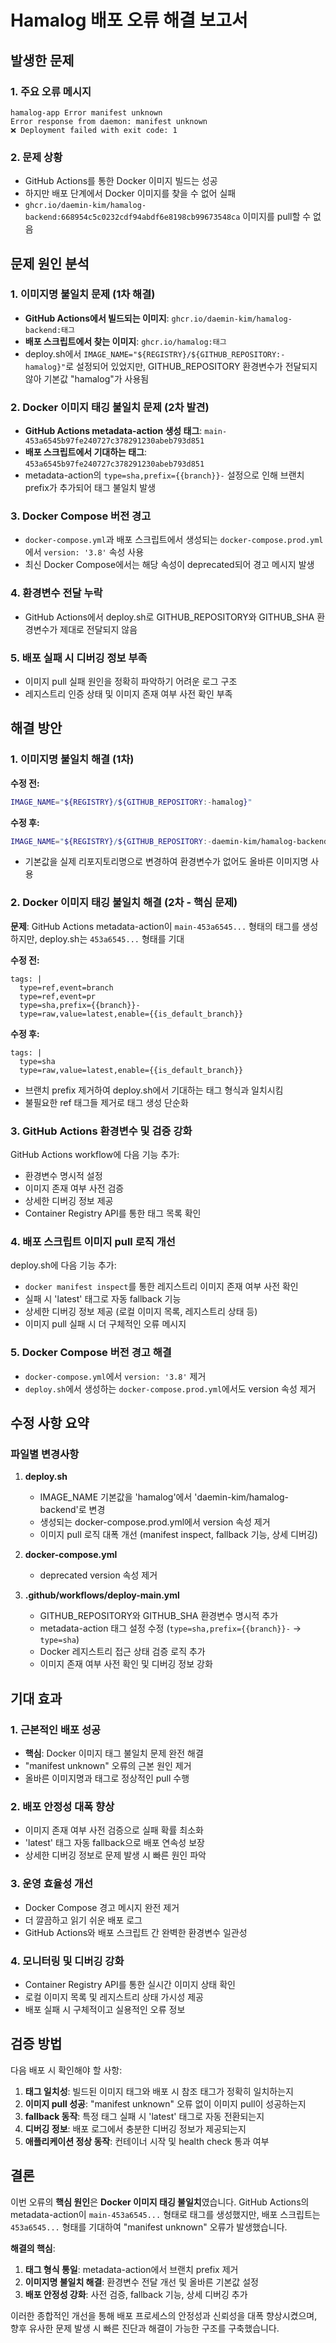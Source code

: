 # Hamalog 배포 오류 해결 보고서

## 발생한 문제

### 1. 주요 오류 메시지
```
hamalog-app Error manifest unknown
Error response from daemon: manifest unknown
❌ Deployment failed with exit code: 1
```

### 2. 문제 상황
- GitHub Actions를 통한 Docker 이미지 빌드는 성공
- 하지만 배포 단계에서 Docker 이미지를 찾을 수 없어 실패
- `ghcr.io/daemin-kim/hamalog-backend:668954c5c0232cdf94abdf6e8198cb99673548ca` 이미지를 pull할 수 없음

## 문제 원인 분석

### 1. 이미지명 불일치 문제 (1차 해결)
- **GitHub Actions에서 빌드되는 이미지**: `ghcr.io/daemin-kim/hamalog-backend:태그`
- **배포 스크립트에서 찾는 이미지**: `ghcr.io/hamalog:태그`
- deploy.sh에서 `IMAGE_NAME="${REGISTRY}/${GITHUB_REPOSITORY:-hamalog}"`로 설정되어 있었지만, GITHUB_REPOSITORY 환경변수가 전달되지 않아 기본값 "hamalog"가 사용됨

### 2. Docker 이미지 태깅 불일치 문제 (2차 발견)
- **GitHub Actions metadata-action 생성 태그**: `main-453a6545b97fe240727c378291230abeb793d851`
- **배포 스크립트에서 기대하는 태그**: `453a6545b97fe240727c378291230abeb793d851`
- metadata-action의 `type=sha,prefix={{branch}}-` 설정으로 인해 브랜치 prefix가 추가되어 태그 불일치 발생

### 3. Docker Compose 버전 경고
- `docker-compose.yml`과 배포 스크립트에서 생성되는 `docker-compose.prod.yml`에서 `version: '3.8'` 속성 사용
- 최신 Docker Compose에서는 해당 속성이 deprecated되어 경고 메시지 발생

### 4. 환경변수 전달 누락
- GitHub Actions에서 deploy.sh로 GITHUB_REPOSITORY와 GITHUB_SHA 환경변수가 제대로 전달되지 않음

### 5. 배포 실패 시 디버깅 정보 부족
- 이미지 pull 실패 원인을 정확히 파악하기 어려운 로그 구조
- 레지스트리 인증 상태 및 이미지 존재 여부 사전 확인 부족

## 해결 방안

### 1. 이미지명 불일치 해결 (1차)
**수정 전:**
```bash
IMAGE_NAME="${REGISTRY}/${GITHUB_REPOSITORY:-hamalog}"
```

**수정 후:**
```bash
IMAGE_NAME="${REGISTRY}/${GITHUB_REPOSITORY:-daemin-kim/hamalog-backend}"
```
- 기본값을 실제 리포지토리명으로 변경하여 환경변수가 없어도 올바른 이미지명 사용

### 2. Docker 이미지 태깅 불일치 해결 (2차 - 핵심 문제)
**문제**: GitHub Actions metadata-action이 `main-453a6545...` 형태의 태그를 생성하지만, deploy.sh는 `453a6545...` 형태를 기대

**수정 전:**
```
tags: |
  type=ref,event=branch
  type=ref,event=pr
  type=sha,prefix={{branch}}-
  type=raw,value=latest,enable={{is_default_branch}}
```

**수정 후:**
```
tags: |
  type=sha
  type=raw,value=latest,enable={{is_default_branch}}
```
- 브랜치 prefix 제거하여 deploy.sh에서 기대하는 태그 형식과 일치시킴
- 불필요한 ref 태그들 제거로 태그 생성 단순화

### 3. GitHub Actions 환경변수 및 검증 강화
GitHub Actions workflow에 다음 기능 추가:
- 환경변수 명시적 설정
- 이미지 존재 여부 사전 검증
- 상세한 디버깅 정보 제공
- Container Registry API를 통한 태그 목록 확인

### 4. 배포 스크립트 이미지 pull 로직 개선
deploy.sh에 다음 기능 추가:
- `docker manifest inspect`를 통한 레지스트리 이미지 존재 여부 사전 확인
- 실패 시 'latest' 태그로 자동 fallback 기능
- 상세한 디버깅 정보 제공 (로컬 이미지 목록, 레지스트리 상태 등)
- 이미지 pull 실패 시 더 구체적인 오류 메시지

### 5. Docker Compose 버전 경고 해결
- `docker-compose.yml`에서 `version: '3.8'` 제거
- `deploy.sh`에서 생성하는 `docker-compose.prod.yml`에서도 version 속성 제거

## 수정 사항 요약

### 파일별 변경사항

1. **deploy.sh**
   - IMAGE_NAME 기본값을 'hamalog'에서 'daemin-kim/hamalog-backend'로 변경
   - 생성되는 docker-compose.prod.yml에서 version 속성 제거
   - 이미지 pull 로직 대폭 개선 (manifest inspect, fallback 기능, 상세 디버깅)

2. **docker-compose.yml**
   - deprecated version 속성 제거

3. **.github/workflows/deploy-main.yml**
   - GITHUB_REPOSITORY와 GITHUB_SHA 환경변수 명시적 추가
   - metadata-action 태그 설정 수정 (`type=sha,prefix={{branch}}-` → `type=sha`)
   - Docker 레지스트리 접근 상태 검증 로직 추가
   - 이미지 존재 여부 사전 확인 및 디버깅 정보 강화

## 기대 효과

### 1. 근본적인 배포 성공
- **핵심**: Docker 이미지 태그 불일치 문제 완전 해결
- "manifest unknown" 오류의 근본 원인 제거
- 올바른 이미지명과 태그로 정상적인 pull 수행

### 2. 배포 안정성 대폭 향상
- 이미지 존재 여부 사전 검증으로 실패 확률 최소화
- 'latest' 태그 자동 fallback으로 배포 연속성 보장
- 상세한 디버깅 정보로 문제 발생 시 빠른 원인 파악

### 3. 운영 효율성 개선
- Docker Compose 경고 메시지 완전 제거
- 더 깔끔하고 읽기 쉬운 배포 로그
- GitHub Actions와 배포 스크립트 간 완벽한 환경변수 일관성

### 4. 모니터링 및 디버깅 강화
- Container Registry API를 통한 실시간 이미지 상태 확인
- 로컬 이미지 목록 및 레지스트리 상태 가시성 제공
- 배포 실패 시 구체적이고 실용적인 오류 정보

## 검증 방법

다음 배포 시 확인해야 할 사항:
1. **태그 일치성**: 빌드된 이미지 태그와 배포 시 참조 태그가 정확히 일치하는지
2. **이미지 pull 성공**: "manifest unknown" 오류 없이 이미지 pull이 성공하는지
3. **fallback 동작**: 특정 태그 실패 시 'latest' 태그로 자동 전환되는지
4. **디버깅 정보**: 배포 로그에서 충분한 디버깅 정보가 제공되는지
5. **애플리케이션 정상 동작**: 컨테이너 시작 및 health check 통과 여부

## 결론

이번 오류의 **핵심 원인**은 **Docker 이미지 태깅 불일치**였습니다. GitHub Actions의 metadata-action이 `main-453a6545...` 형태로 태그를 생성했지만, 배포 스크립트는 `453a6545...` 형태를 기대하여 "manifest unknown" 오류가 발생했습니다.

**해결의 핵심**:
1. **태그 형식 통일**: metadata-action에서 브랜치 prefix 제거
2. **이미지명 불일치 해결**: 환경변수 전달 개선 및 올바른 기본값 설정  
3. **배포 안정성 강화**: 사전 검증, fallback 기능, 상세 디버깅 추가

이러한 종합적인 개선을 통해 배포 프로세스의 안정성과 신뢰성을 대폭 향상시켰으며, 향후 유사한 문제 발생 시 빠른 진단과 해결이 가능한 구조를 구축했습니다.